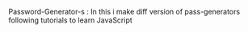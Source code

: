 Password-Generator-s : In this i make diff version of pass-generators following tutorials to learn JavaScript
